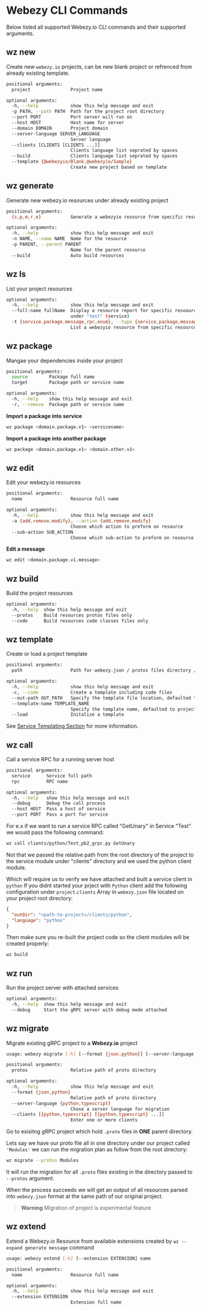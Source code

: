 # Webezy CLI Commands
Below listed all supported Webezy.io CLI commands and their supported arguments.

## wz new
Create new `webezy.io` projects, can be new blank project or refrenced from already existing template.
```sh
positional arguments:
  project               Project name

optional arguments:
  -h, --help            show this help message and exit
  -p PATH, --path PATH  Path for the project root directory
  --port PORT           Port server will run on
  --host HOST           Host name for server
  --domain DOMAIN       Project domain
  --server-language SERVER_LANGUAGE
                        Server language
  --clients [CLIENTS [CLIENTS ...]]
                        Clients language list seprated by spaces
  --build               Clients language list seprated by spaces
  --template {@webezyio/Blank,@webezyio/Sample}
                        Create new project based on template
```

## wz generate
Generate new webezy.io resources under already existing project
```sh
positional arguments:
  {s,p,m,r,e}           Generate a webezyio resource from specific resource type, for e.x "s" stands for "service"

optional arguments:
  -h, --help            show this help message and exit
  -n NAME, --name NAME  Name for the resource
  -p PARENT, --parent PARENT
                        Name for the parent resource
  --build               Auto build resources
```
## wz ls
List your project resources
```sh
optional arguments:
  -h, --help            show this help message and exit
  --full-name fullName  Display a resource report for specific resoource by passing in a full name, for e.x domain.test.GetTest will return "GetTest" (RPC) which
                        under "test" (service)
  -t {service,package,message,rpc,enum}, --type {service,package,message,rpc,enum}
                        List a webezyio resource from specific resource type
```

## wz package
Mangae your dependencies inside your project
```sh
positional arguments:
  source        Package full name
  target        Package path or service name

optional arguments:
  -h, --help    show this help message and exit
  -r, --remove  Package path or service name
```
__Import a package into service__

```sh
wz package <domain.package.v1> <servicename>
```

__Import a package into another package__

```sh
wz package <domain.package.v1> <domain.other.v1> 
```

## wz edit
Edit your webezy.io resources

```sh
positional arguments:
  name                  Resource full name

optional arguments:
  -h, --help            show this help message and exit
  -a {add,remove,modify}, --action {add,remove,modify}
                        Choose which action to preform on resource
  --sub-action SUB_ACTION
                        Choose which sub-action to preform on resource
```

__Edit a message__

```sh
wz edit <domain.package.v1.message>
```

## wz build

Build the project resources
```sh
optional arguments:
  -h, --help  show this help message and exit
  --protos    Build resources protos files only
  --code      Build resources code classes files only
```
## wz template
Create or load a project template
```sh
positional arguments:
  path                  Path for webezy.json / protos files directory / webezy.template.py

optional arguments:
  -h, --help            show this help message and exit
  -c, --code            Create a template including code files
  --out-path OUT_PATH   Specify the template file location, defaulted to root project dir
  --template-name TEMPLATE_NAME
                        Specify the template name, defaulted to project package name
  --load                Initalize a template
```

See [Service Templating Section](./docs/templating.md) for more information.

## wz call
Call a service RPC for a running server host
```sh
positional arguments:
  service      Service full path
  rpc          RPC name

optional arguments:
  -h, --help   show this help message and exit
  --debug      Debug the call process
  --host HOST  Pass a host of service
  --port PORT  Pass a port for service
```
For e.x if we want to run a service RPC called "GetUnary" in Service "Test"
we would pass the following command:

```sh
wz call clients/python/Test_pb2_grpc.py GetUnary
```
Not that we passed the relative path from the root directory of the project to the service module under "clients" directory and we used the python client module.

Which will require us to verify we have attached and built a service client in `python`
If you didnt started your prject with `Python` client add the following configuration under `project`.`clients` Array in `webezy.json` file located on your project root directory:
```json
{
  "outDir": "<path-to-project>/clients/python",
  "language": "python"
}
```

Then make sure you re-built the project code so the client modules will be created properly:
```sh
wz build
```

## wz run
Run the project server with attached services
```sh
optional arguments:
  -h, --help  show this help message and exit
  --debug     Start the gRPC server with debug mode attached
```

## wz migrate
Migrate existing gRPC project to a __Webezy.io__ project

```sh
usage: webezy migrate [-h] [--format {json,python}] [--server-language {python,typescript}] [--clients [{python,typescript} [{python,typescript} ...]]] protos

positional arguments:
  protos                Relative path of proto directory

optional arguments:
  -h, --help            show this help message and exit
  --format {json,python}
                        Relative path of proto directory
  --server-language {python,typescript}
                        Chose a server language for migration
  --clients [{python,typescript} [{python,typescript} ...]]
                        Enter one or more clients
```

Go to exisitng gRPC project which hold `.proto` files in __ONE__ parent directory.

Lets say we have our proto file all in one directory under our project called `'Modules'`
we can run the migration plan as follow from the root directory:
```sh
wz migrate --protos Modules
```
It will run the migration for all `.proto` files existing in the directory passed to `--protos` argument.

When the process succeeds we will get an output of all resources parsed into `webezy.json` format at the same path of our original project.

> __Warning__ Migration of project is experimental feature

## wz extend
Extend a Webezy.io Resource from available extensions created by `wz --expand generate message` command

```sh
usage: webezy extend [-h] [--extension EXTENSION] name

positional arguments:
  name                  Resource full name

optional arguments:
  -h, --help            show this help message and exit
  --extension EXTENSION
                        Extension full name
```